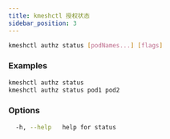 ```yaml
---
title: kmeshctl 授权状态
sidebar_position: 3
---
```


```bash
kmeshctl authz status [podNames...] [flags]
```

### Examples

```bash
kmeshctl authz status
kmeshctl authz status pod1 pod2
```

### Options

```bash
  -h, --help   help for status
```
